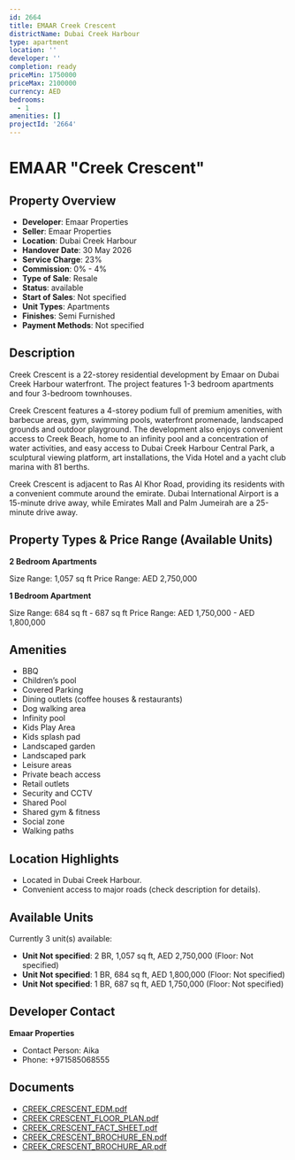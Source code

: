 ```yaml
---
id: 2664
title: EMAAR Creek Crescent
districtName: Dubai Creek Harbour
type: apartment
location: ''
developer: ''
completion: ready
priceMin: 1750000
priceMax: 2100000
currency: AED
bedrooms:
  - 1
amenities: []
projectId: '2664'
---
```


# EMAAR "Creek Crescent"

## Property Overview
- **Developer**: Emaar Properties
- **Seller**: Emaar Properties
- **Location**: Dubai Creek Harbour
- **Handover Date**: 30 May 2026
- **Service Charge**: 23%
- **Commission**: 0% - 4%
- **Type of Sale**: Resale
- **Status**: available
- **Start of Sales**: Not specified
- **Unit Types**: Apartments
- **Finishes**: Semi Furnished
- **Payment Methods**: Not specified

## Description
Creek Crescent is a 22-storey residential development by Emaar on Dubai Creek Harbour waterfront. The project features 1-3 bedroom apartments and four 3-bedroom townhouses. 

Creek Crescent features a 4-storey podium full of premium amenities, with barbecue areas, gym, swimming pools, waterfront promenade, landscaped grounds and outdoor playground. The development also enjoys convenient access to Creek Beach, home to an infinity pool and a concentration of water activities, and easy access to Dubai Creek Harbour Central Park, a sculptural viewing platform, art installations, the Vida Hotel and a yacht club marina with 81 berths. 

Creek Crescent is adjacent to Ras Al Khor Road, providing its residents with a convenient commute around the emirate. Dubai International Airport is a 15-minute drive away, while Emirates Mall and Palm Jumeirah are a 25-minute drive away.

## Property Types & Price Range (Available Units)
**2 Bedroom Apartments**

Size Range: 1,057 sq ft
Price Range: AED 2,750,000

**1 Bedroom Apartment**

Size Range: 684 sq ft - 687 sq ft
Price Range: AED 1,750,000 - AED 1,800,000

## Amenities
- BBQ
- Children’s pool
- Covered Parking
- Dining outlets  (coffee houses & restaurants)
- Dog walking area
- Infinity pool
- Kids Play Area
- Kids splash pad
- Landscaped garden
- Landscaped park
- Leisure areas
- Private beach access
- Retail outlets
- Security and CCTV
- Shared Pool
- Shared gym & fitness
- Social zone
- Walking paths

## Location Highlights
- Located in Dubai Creek Harbour.
- Convenient access to major roads (check description for details).

## Available Units
Currently 3 unit(s) available:
- **Unit Not specified**: 2 BR, 1,057 sq ft, AED 2,750,000 (Floor: Not specified)
- **Unit Not specified**: 1 BR, 684 sq ft, AED 1,800,000 (Floor: Not specified)
- **Unit Not specified**: 1 BR, 687 sq ft, AED 1,750,000 (Floor: Not specified)

## Developer Contact
**Emaar Properties**
- Contact Person: Aika
- Phone: +971585068555

## Documents
- [CREEK_CRESCENT_EDM.pdf](https://cdn.geniemap.net/2024/09/26/rV0BDvTz9TCmwS5h5kxEM8LeQFMPhN6u6vJprWiS.pdf)
- [CREEK CRESCENT_FLOOR_PLAN.pdf](https://cdn.geniemap.net/2024/09/26/4r4m1h4PNwFKzMf41hBhLEiWJbL4MegWu98FTgIP.pdf)
- [CREEK_CRESCENT_FACT_SHEET.pdf](https://cdn.geniemap.net/2024/09/26/8UTOMzPoEAHMPx1ZQYkD8NR0HI4MUiS3M9QVW14N.pdf)
- [CREEK_CRESCENT_BROCHURE_EN.pdf](https://cdn.geniemap.net/2024/09/26/icEKz9GADWdQmsq8YMZjvEdRmldR2VkbdbuYN3IU.pdf)
- [CREEK_CRESCENT_BROCHURE_AR.pdf](https://cdn.geniemap.net/2024/09/26/wkNhCiPBDxlZe24IIlk3ucr4jlAy2JNWnm5UUsSb.pdf)
